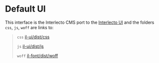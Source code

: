 # Default UI

This interface is the Interlecto CMS port to
the [Interlecto UI](http://github.com/Interlecto/ul-ui) and the
folders `css`, `js`, `woff` are links to:

> `css`  [il-ui/dist/css](http://github.com/Interlecto/il-ui/tree/master/dist/css)
>
> `js`   [il-ui/dist/js](http://github.com/Interlecto/il-ui/tree/master/dist/js)
>
> `woff` [il-font/dist/woff](http://github.com/Interlecto/il-font/tree/master/dist/woff)
